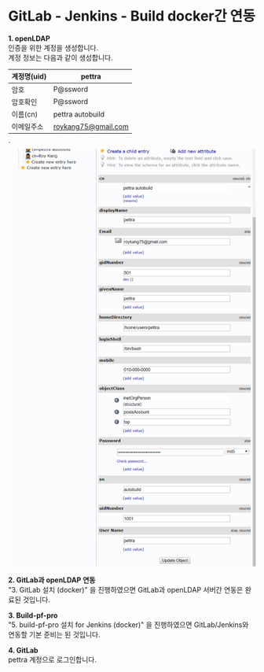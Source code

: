 # GitLab - Jenkins - Build docker간 연동

**1. openLDAP**  
인증을 위한 계정을 생성합니다.  
계정 정보는 다음과 같이 생성합니다.  

계정명(uid) | pettra
----|------
암호 | P@ssword
암호확인 | P@ssword
이름(cn) | pettra autobuild 
이메일주소 | roykang75@gmail.com
`
![](/assets/phpLDAPadmin_jenkins_user_1.png)  

**2. GitLab과 openLDAP 연동**  
"3. GitLab 설치 (docker)" 을 진행하였으면 GitLab과 openLDAP 서버간 연동은 완료된 것입니다.  

**3. Build-pf-pro**  
"5. build-pf-pro 설치 for Jenkins (docker)" 을 진행하였으면 GitLab/Jenkins와 연동할 기본 준비는 된 것입니다.

**4. GitLab**  
pettra 계정으로 로그인합니다.  
